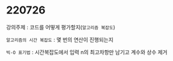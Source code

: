 # 220726

강의주제 : 코드를 어떻게 평가할지(`알고리즘 복잡도`)

`알고리즘의 시간 복잡도` : 몇 번의 연산이 진행되는지

`빅-O 표기법` : 시간복잡도에서 입력 n의 최고차항만 남기고 계수와 상수 제거